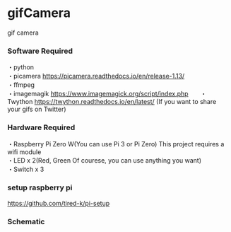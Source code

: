 # gifCamera
gif camera

### Software Required
・python  
・picamera https://picamera.readthedocs.io/en/release-1.13/  
・ffmpeg  
・imagemagik https://www.imagemagick.org/script/index.php      
・Twython https://twython.readthedocs.io/en/latest/  (If you want to share your gifs on Twitter)

### Hardware Required
・Raspberry Pi Zero W(You can use Pi 3 or Pi Zero) This project requires a wifi module  
・LED x 2(Red, Green Of courese, you can use anything you want)  
・Switch x 3  

### setup raspberry pi
https://github.com/tired-k/pi-setup  
  

### Schematic
